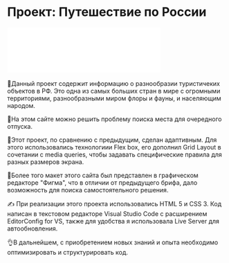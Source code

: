 # Проект: Путешествие по России

![Logo](./images/header-logo.svg)

🔶Данный проект содержит информацию о разнообразии туристичеких объектов в РФ. Это одна из самых больших стран в мире с огромными территориями, разнообразными миром флоры и фауны, и населяющим народом.

🔶На этом сайте можно решить проблему поиска места для очередного отпуска.

🔶Этот проект, по сравнению с предыдущим, сделан адаптивным. Для этого использовались технологиии Flex box, его дополнил Grid Layout в сочетании с media queries, чтобы задавать специфические правила для разных размеров экрана.

🔶Более того макет этого сайта был представлен в графическом редакторе "Фигма", что в отличии от предыдущего брифа, дало возможность для поиска самостоятельного решения.

✍ При реализации этого проекта использовались HTML 5 и CSS 3. Код написан в текстовом редакторе Visual Studio Code с расширением EditorConfig for VS, также для удобства я использовала Live Server для автообновления.

👌В дальнейшем, с приобретением новых знаний и опыта необходимо оптимизировать и структурировать код.
